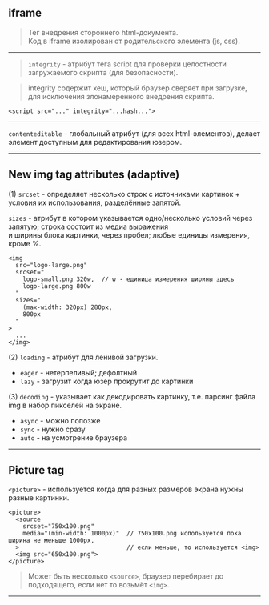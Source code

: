 ## iframe

> Тег внедрения стороннего html-документа.  
> Код в iframe изолирован от родительского элемента (js, css).

___

> `integrity` - атрибут тега script для проверки целостности загружаемого скрипта (для безопасности).  

> integrity содержит хеш, который браузер сверяет при загрузке, для исключения злонамеренного внедрения скрипта.

`<script src="..." integrity="...hash...">`

___

`contenteditable` - глобальный атрибут (для всех html-элементов), делает элемент доступным для редактирования юзером.

___

## New img tag attributes (adaptive)

(1)
`srcset` - определяет несколько строк с источниками картинок + условия их использования, разделённые запятой.

`sizes` - атрибут в котором указывается одно/несколько условий через запятую; строка состоит из медиа выражения  
и ширины блока картинки, через пробел; любые единицы измерения, кроме %.

```
<img
  src="logo-large.png"
  srcset="
    logo-small.png 320w,  // w - единица измерения ширины здесь
    logo-large.png 800w
  "
  sizes="
    (max-width: 320px) 280px,
    800px
  "
>
  ...
</img>
```

(2)
`loading` - атрибут для ленивой загрузки.
  - `eager` - нетерпеливый; дефолтный
  - `lazy` - загрузит когда юзер прокрутит до картинки

(3) 
`decoding` - указывает как декодировать картинку, т.е. парсинг файла img в набор пикселей на экране.
  - `async` - можно попозже
  - `sync` - нужно сразу
  - `auto` - на усмотрение браузера

___

## Picture tag

`<picture>` - используется когда для разных размеров экрана нужны разные картинки.

```
<picture>
  <source
    srcset="750x100.png"
    media="(min-width: 1000px)"  // 750x100.png используется пока ширина не меньше 1000px,
  >                              // если меньше, то используется <img>
  <img src="650x100.png">
</picture>
```

> Может быть несколько `<source>`, браузер перебирает до подходящего, если нет то возьмёт `<img>`.

___


